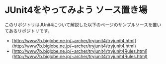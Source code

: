JUnit4をやってみよう ソース置き場
=================================


このリポジトリはJUnit4について解説した以下のページのサンプルソースを置いてあるリポジトリです。


* [http://www7b.biglobe.ne.jp/~archer/tryjunit4/tryjunit4.html](http://www7b.biglobe.ne.jp/~archer/tryjunit4/tryjunit4.html)
* [http://www7b.biglobe.ne.jp/~archer/tryjunit4/tryjunit4Rules.html](http://www7b.biglobe.ne.jp/~archer/tryjunit4/tryjunit4Rules.html)




